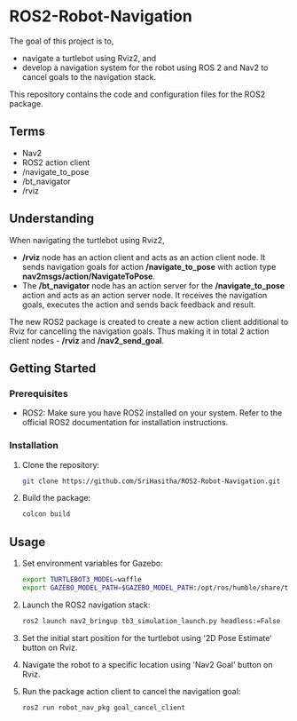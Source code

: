 # ROS2-Robot-Navigation
The goal of this project is to,
- navigate a turtlebot using Rviz2, and 
- develop a navigation system for the robot using ROS 2 and Nav2 to cancel goals to the navigation stack.

This repository contains the code and configuration files for the ROS2 package.

## Terms
- Nav2
- ROS2 action client
- /navigate_to_pose
- /bt_navigator
- /rviz

## Understanding
When navigating the turtlebot using Rviz2,
- **/rviz** node has an action client and acts as an action client node. It sends navigation goals for action **/navigate_to_pose** with action type **nav2msgs/action/NavigateToPose**. 
- The **/bt_navigator** node has an action server for the **/navigate_to_pose** action and acts as an action server node. It receives the navigation goals, executes the action and sends back feedback and result.

The new ROS2 package is created to create a new action client additional to Rviz for cancelling the navigation goals. Thus making it in total 2 action client nodes - **/rviz** and **/nav2_send_goal**.

## Getting Started

### Prerequisites

- ROS2: Make sure you have ROS2 installed on your system. Refer to the official ROS2 documentation for installation instructions.

### Installation

1. Clone the repository:

   ```bash
   git clone https://github.com/SriHasitha/ROS2-Robot-Navigation.git
   
2. Build the package:
   ```bash
   colcon build

## Usage

1. Set environment variables for Gazebo:

   ```bash
   export TURTLEBOT3_MODEL=waffle
   export GAZEBO_MODEL_PATH=$GAZEBO_MODEL_PATH:/opt/ros/humble/share/turtlebot3_gazebo/models

2. Launch the ROS2 navigation stack:
 
   ```bash
   ros2 launch nav2_bringup tb3_simulation_launch.py headless:=False
   
3. Set the initial start position for the turtlebot using '2D Pose Estimate' button on Rviz.
4. Navigate the robot to a specific location using 'Nav2 Goal' button on Rviz.
5. Run the package action client to cancel the navigation goal:

   ```bash
   ros2 run robot_nav_pkg goal_cancel_client



   

